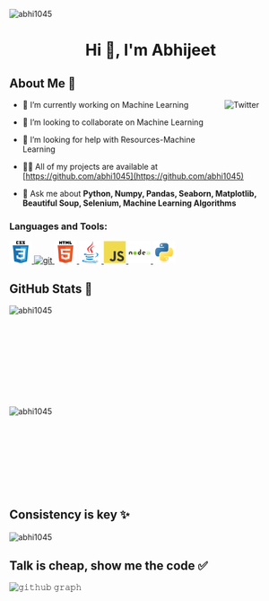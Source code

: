 <p align="left"> <img src="https://komarev.com/ghpvc/?username=abhi1045&label=Profile%20views&color=0e75b6&style=flat" alt="abhi1045" /> </p>

<!-- ![Banner](https://github.com/vanshika230/vanshika230/blob/main/Banner.png) -->

<h1 align="center">Hi 👋, I'm Abhijeet </h1>

## About Me :wave:
<!-- <a href="https://twitter.com/mvanshika23" target="_blank"><img src="https://cdn2.iconfinder.com/data/icons/social-media-2199/64/social_media_isometric_6-twitter-512.png" height="120px" width="120px" alt="Twitter" align="right"></a> -->
<a href="https://www.linkedin.com/in/abhi1045/" target="_blank"><img src="https://cdn2.iconfinder.com/data/icons/social-media-2199/64/social_media_isometric_14-linkedin-512.png" height="120px" width="120px" alt="Twitter" align="right"></a>

- 🔭 I’m currently working on  Machine Learning  <!--[some word for link](https://github.com/vanshika230/Machine-Learning) -->

<!-- - 🌱 Currently learning **Machine Learning Algorithms** -->

- 👯 I’m looking to collaborate on Machine Learning  <!--[some word for link](https://github.com/vanshika230/Machine-Learning) -->

- 🤝 I’m looking for help with Resources-Machine Learning <!--[some word for link](https://github.com/vanshika230/Machine-Learning/blob/main/Cheatsheets/Resources.md)-->

- 👨‍💻 All of my projects are available at [https://github.com/abhi1045](https://github.com/abhi1045)

- 💬 Ask me about **Python, Numpy, Pandas, Seaborn, Matplotlib, Beautiful Soup, Selenium, Machine Learning Algorithms**

<!-- - 📫 How to reach me **abhi.rojatkar@gmail.com** -->

<h3 align="left">Languages and Tools:</h3>

<p align="left"> <a href="https://www.w3schools.com/css/" target="_blank"> <img src="https://raw.githubusercontent.com/devicons/devicon/master/icons/css3/css3-original-wordmark.svg" alt="css3" width="40" height="40"/> </a> 
 <a href="https://git-scm.com/" target="_blank"> <img src="https://www.vectorlogo.zone/logos/git-scm/git-scm-icon.svg" alt="git" width="40" height="40"/> </a> <a href="https://www.w3.org/html/" target="_blank"> <img src="https://raw.githubusercontent.com/devicons/devicon/master/icons/html5/html5-original-wordmark.svg" alt="html5" width="40" height="40"/> </a> <a href="https://www.java.com" target="_blank"> <img src="https://raw.githubusercontent.com/devicons/devicon/master/icons/java/java-original.svg" alt="java" width="40" height="40"/> </a> <a href="https://developer.mozilla.org/en-US/docs/Web/JavaScript" target="_blank"> <img src="https://raw.githubusercontent.com/devicons/devicon/master/icons/javascript/javascript-original.svg" alt="javascript" width="40" height="40"/> </a> <a href="https://nodejs.org" target="_blank"> <img src="https://raw.githubusercontent.com/devicons/devicon/master/icons/nodejs/nodejs-original-wordmark.svg" alt="nodejs" width="40" height="40"/> </a> <a href="https://www.python.org" target="_blank"> <img src="https://raw.githubusercontent.com/devicons/devicon/master/icons/python/python-original.svg" alt="python" width="40" height="40"/> </a> </p>


## GitHub Stats 💯
<a href="https://abhi1045.github.io/">
  <img height="180px" width="2000px" align="left" src="https://github-readme-stats.vercel.app/api/top-langs?username=abhi1045&show_icons=true&locale=en&layout=compact" alt="abhi1045" /></a>
<a href="https://abhi1045.github.io/">
  <img height="180px" width="2000px" align="left" src="https://github-readme-stats.vercel.app/api?username=abhi1045&show_icons=true&locale=en" alt="abhi1045" />
 </a>

<!-- <a href="https://abhi1045.github.io/"><img height="137px" src="https://github-readme-stats.vercel.app/api?username=abhi1045&hide_title=true&hide_border=true&show_icons=true&include_all_commits=true&count_private=true&line_height=21&text_color=000&icon_color=000&bg_color=0,ea6161,ffc64d,fffc4d,52fa5a&theme=graywhite" />	 -->
<!-- wi*quL3fcV -->
<!-- <img height="137px" src="https://github-readme-stats.vercel.app/api/top-langs/?username=abhi1045&hide=html&hide_title=true&hide_border=true&layout=compact&langs_count=6&exclude_repo=comp426,Redventures-Movie-Quotes&text_color=000&icon_color=fff&bg_color=0,52fa5a,4dfcff,c64dff&theme=graywhite" /></a> -->


## Consistency is key ✨
<p><img align="center" src="https://github-readme-streak-stats.herokuapp.com/?user=abhi1045&" alt="abhi1045" /></p>

## Talk is cheap, show me the code ✅
![𝚐𝚒𝚝𝚑𝚞𝚋 𝚐𝚛𝚊𝚙𝚑](https://activity-graph.herokuapp.com/graph?username=abhi1045&theme=react-dark&hide_border=true&area=true)


<!-- ### 𝚂𝚑𝚘𝚠 𝚜𝚘𝚖𝚎 ❤️ 𝚋𝚢 𝚜𝚝𝚊𝚛𝚛𝚒𝚗𝚐 𝚜𝚘𝚖𝚎 𝚘𝚏 𝚝𝚑𝚎 𝚛𝚎𝚙𝚘𝚜𝚒𝚝𝚘𝚛𝚒𝚎𝚜!



#

![footer](https://github.com/vanshika230/vanshika230/blob/main/footer.png)
 -->
